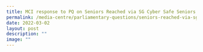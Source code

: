 ```yaml
---
title: MCI response to PQ on Seniors Reached via SG Cyber Safe Seniors Programme
permalink: /media-centre/parliamentary-questions/seniors-reached-via-sg-cyber-safe-seniors-programme/
date: 2022-03-02
layout: post
description: ""
image: ""
---
```


